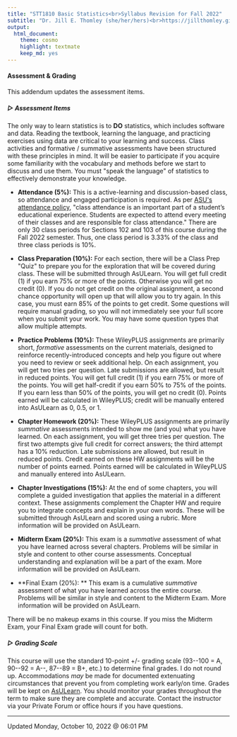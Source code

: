 ```yaml
---
title: "STT1810 Basic Statistics<br>Syllabus Revision for Fall 2022"
subtitle: "Dr. Jill E. Thomley (she/her/hers)<br>https://jillthomley.github.io/<br>thomleyje@appstate.edu" 
output: 
  html_document: 
    theme: cosmo
    highlight: textmate
    keep_md: yes
---
```


#### **Assessment & Grading**

This addendum updates the assessment items.

##### **▷ Assessment Items**

The only way to learn statistics is to **DO** statistics, which includes software and data. Reading the textbook, learning the language, and practicing exercises using data are critical to your learning and success. Class activities and formative / summative assessments have been structured with these principles in mind. It will be easier to participate if you acquire some familiarity with the vocabulary and methods before we start to discuss and use them. You must "speak the language" of statistics to effectively demonstrate your knowledge. 

* **Attendance (5%):**  This is a active-learning and discussion-based class, so attendance and engaged participation is required. As per [ASU's attendance policy](https://odr.appstate.edu/attendance), "class attendance is an important part of a student’s educational experience. Students are expected to attend every meeting of their classes and are responsible for class attendance." There are only 30 class periods for Sections 102 and 103 of this course during the Fall 2022 semester. Thus, one class period is 3.33% of the class and three class periods is 10%. 

* **Class Preparation (10%):** For each section, there will be a Class Prep "Quiz" to prepare you for the exploration that will be covered during class. These will be submitted through AsULearn. You will get full credit (1) if you earn 75% or more of the points. Otherwise you will get no credit (0). If you do not get credit on the original assignment, a second chance opportunity will open up that will allow you to try again. In this case, you must earn 85% of the points to get credit. Some questions will require manual grading, so you will not immediately see your full score when you submit your work. You may have some question types that allow multiple attempts.

* **Practice Problems (10%):** These  WileyPLUS assignments are primarily short, *formative* assessments on the current materials, designed to reinforce recently-introduced concepts and help you figure out where you need to review or seek additional help. On each assignment, you will get two tries per question. Late submissions are allowed, but result in reduced points. You will get full credit (1) if you earn 75% or more of the points. You will get half-credit if you earn 50% to 75% of the points. If you earn less than 50% of the points, you will get no credit (0). Points earned will be calculated in WileyPLUS; credit will be manually entered into AsULearn as 0, 0.5, or 1.

* **Chapter Homework (20%):** These WileyPLUS assignments are primarily *summative* assessments intended to show me (and you) what you have learned. On each assignment, you will get three tries per question. The first two attempts give full credit for correct answers; the third attempt has a 10% reduction. Late submissions are allowed, but result in reduced points. Credit earned on these HW assignments will be the number of points earned. Points earned will be calculated in WileyPLUS and manually entered into AsULearn.

* **Chapter Investigations (15%):** At the end of some chapters, you will complete a guided investigation that applies the material in a different context. These assignments complement the Chapter HW and require you to integrate concepts and explain in your own words. These will be submitted through AsULearn and scored using a rubric. More information will be provided on AsULearn.

* **Midterm Exam (20%):** This exam is a *summative* assessment of what you have learned across several chapters. Problems will be similar in style and content to other course assessments. Conceptual understanding and explanation will be a part of the exam. More information will be provided on AsULearn.

* **Final Exam (20%): ** This exam is a cumulative *summative* assessment of what you have learned across the entire course. Problems will be similar in style and content to the Midterm Exam. More information will be provided on AsULearn.

There will be no makeup exams in this course. If you miss the Midterm Exam, your Final Exam grade will count for both. 

##### **▷ Grading Scale** 

This course will use the standard 10-point +/- grading scale (93--100 = A, 90--92 = A--, 87--89 = B+, etc.) to determine final grades. I do not round up. Accommodations *may* be made for documented extenuating circumstances that prevent you from completing work early/on time. Grades will be kept on [AsULearn](https://asulearn.appstate.edu/). You should monitor your grades throughout the term to make sure they are complete and accurate. Contact the instructor via your Private Forum or office hours if you have questions.

<hr>

Updated Monday, October 10, 2022 @ 06:01 PM
